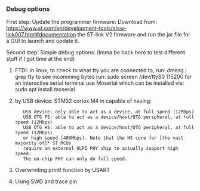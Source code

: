 ### Debug options


First step: Update the programmer firmware:
Download from: https://www.st.com/en/development-tools/stsw-link007.html#documentation
the ST-link V2 firmware and run the jar file for a GUI to launch and update it.

Second step:
Simple debug options: (Imma be back here to test different stuff if I got time at the end) 
1. FTDI: in linux, to check to what tty you are connected to, run: dmesg | grep tty
                   to see incomming bytes run: sudo screen /dev/ttyS0 115200
                   for an interactive serial terminal use Moserial which can 
                   be installed via: sudo apt install moserial
                   
2. by USB device: STM32 cortex M4 in capable of having:

          USB device: only able to act as a device, at full speed (12Mbps)
          USB OTG FS: able to act as a device/host/OTG peripheral, at full speed (12Mbps)
          USB OTG HS: able to act as a device/host/OTG peripheral, at full speed (12Mbps) 
          or high speed (480Mbps). Note that the HS core for [the vast majority of]* ST MCUs
          require an external ULPI PHY chip to actually support high speed. 
          The on-chip PHY can only do full speed.
3. Overwrinting printf function by USART 
4. Using SWD and trace pin

